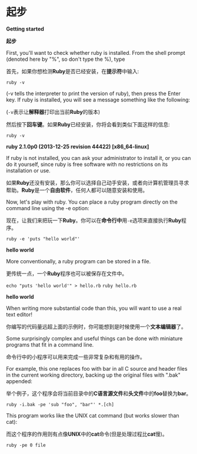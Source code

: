 # 起步
**Getting started**

**起步**

First, you'll want to check whether ruby is installed. From the shell prompt (denoted here by "%", so don't type the %), type

首先，如果你想检测**Ruby**是否已经安装，在**提示符**中输入:

`ruby -v`

(-v tells the interpreter to print the version of ruby), then press the Enter key. If ruby is installed, you will see a message something like the following:

(`-v`表示让**解释器**打印出当前**Ruby**的版本)

然后按下**回车键**。如果**Ruby**已经安装，你将会看到类似下面这样的信息:

`ruby -v`

**ruby 2.1.0p0 (2013-12-25 revision 44422) [x86_64-linux]**

If ruby is not installed, you can ask your administrator to install it, or you can do it yourself, since ruby is free software with no restrictions on its installation or use.

如果**Ruby**还没有安装，那么你可以选择自己动手安装，或者向计算机管理员寻求帮助。**Ruby**是一个**自由软件**，任何人都可以随意安装和使用。

Now, let's play with ruby. You can place a ruby program directly on the command line using the -e option:

现在，让我们来把玩一下**Ruby**。你可以在**命令行中**用`-e`选项来直接执行**Ruby**程序。

`ruby -e 'puts "hello world"'`

**hello world**

More conventionally, a ruby program can be stored in a file.

更传统一点，一个**Ruby**程序也可以被保存在文件中。

`echo "puts 'hello world'" > hello.rb`
`ruby hello.rb`

**hello world**

When writing more substantial code than this, you will want to use a real text editor!

你编写的代码量远超上面的示例时，你可能想到是时候使用一个**文本编辑器**了。

Some surprisingly complex and useful things can be done with miniature programs that fit in a command line. 

命令行中的小程序可以用来完成一些非常复杂和有用的操作。

For example, this one replaces foo with bar in all C source and header files in the current working directory, backing up the original files with ".bak" appended:

举个例子，这个程序会将当前目录中的**C语言源文件**和**头文件**中的**foo**替换为**bar**。

`ruby -i.bak -pe 'sub "foo", "bar"' *.[ch]`

This program works like the UNIX cat command (but works slower than cat):

而这个程序的作用则有点像**UNIX**中的**cat**命令(但是处理过程比**cat**慢)。

`ruby -pe 0 file`